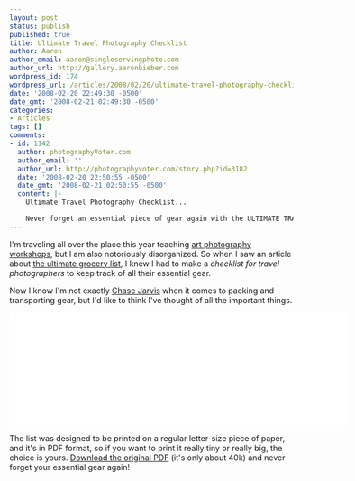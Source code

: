 ```yaml
---
layout: post
status: publish
published: true
title: Ultimate Travel Photography Checklist
author: Aaron
author_email: aaron@singleservingphoto.com
author_url: http://gallery.aaronbieber.com
wordpress_id: 174
wordpress_url: /articles/2008/02/20/ultimate-travel-photography-checklist/
date: '2008-02-20 22:49:30 -0500'
date_gmt: '2008-02-21 02:49:30 -0500'
categories:
- Articles
tags: []
comments:
- id: 1142
  author: photographyVoter.com
  author_email: ''
  author_url: http://photographyvoter.com/story.php?id=3182
  date: '2008-02-20 22:50:55 -0500'
  date_gmt: '2008-02-21 02:50:55 -0500'
  content: |-
    Ultimate Travel Photography Checklist...

    Never forget an essential piece of gear again with the ULTIMATE TRAVEL PHOTOGRAPHY CHECKLIST....
---
```

I'm traveling all over the place this year teaching [art photography
workshops](http://artphotoworkshops.com), but I am also notoriously
disorganized. So when I saw an article about [the ultimate grocery
list](http://www.grocerylists.org/ultimatest/), I knew I had to make a
*checklist for travel photographers* to keep track of all their
essential gear.

Now I know I'm not exactly [Chase
Jarvis](http://chasejarvis.com/blog/2007/11/chase-jarvis-tech-packing-photography.html)
when it comes to packing and transporting gear, but I'd like to think
I've thought of all the important things.

<div
style="background: white url('http://static.artphotoworkshops.com/UltimateTravelChecklistScreenshot.gif') no-repeat -70px 0px; height: 200px; width: 600px; overflow: hidden;">

</div>

The list was designed to be printed on a regular letter-size piece of
paper, and it's in PDF format, so if you want to print it really tiny or
really big, the choice is yours. [Download the original
PDF](http://artphotoworkshops.com/read/UltimateTravelPhotoChecklist)
(it's only about 40k) and never forget your essential gear again!
